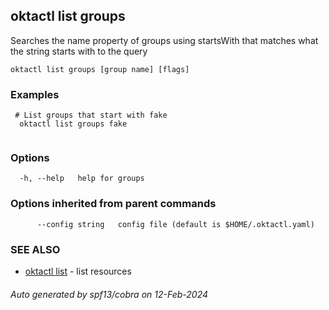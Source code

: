## oktactl list groups

Searches the name property of groups using startsWith that matches what the string starts with to the query

```
oktactl list groups [group name] [flags]
```

### Examples

```
 # List groups that start with fake
  oktactl list groups fake
	
```

### Options

```
  -h, --help   help for groups
```

### Options inherited from parent commands

```
      --config string   config file (default is $HOME/.oktactl.yaml)
```

### SEE ALSO

* [oktactl list](oktactl_list.md)	 - list resources

###### Auto generated by spf13/cobra on 12-Feb-2024
